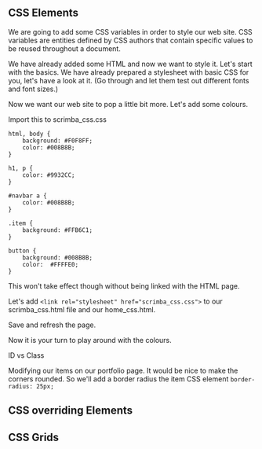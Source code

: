 ## CSS Elements 


We are going to add some CSS variables in order to style our web site. CSS variables are entities defined by CSS authors that contain specific values to be reused throughout a document.

We have already added some HTML and now we want to style it. Let's start with the basics. We have already prepared a stylesheet with basic CSS for you, let's have a look at it. (Go through and let them test out different fonts and font sizes.)


Now we want our web site to pop a little bit more. Let's add some colours. 

Import this to scrimba_css.css

```
html, body {
    background: #F0F8FF;
    color: #008B8B;
}

h1, p {
    color: #9932CC;
}

#navbar a {
    color: #008B8B;
}

.item {
    background: #FFB6C1;
}

button {
    background: #008B8B;
    color: 	#FFFFE0;
}

```  

This won't take effect though without being linked with the HTML page. 

Let's add `<link rel="stylesheet" href="scrimba_css.css">` to our scrimba_css.html file and our home_css.html. 

Save and refresh the page. 

Now it is your turn to play around with the colours. 

ID vs Class 

Modifying our items on our portfolio page. It would be nice to make the corners rounded. 
So we'll add a border radius the item CSS element `border-radius: 25px;`


## CSS overriding Elements 




## CSS Grids 








